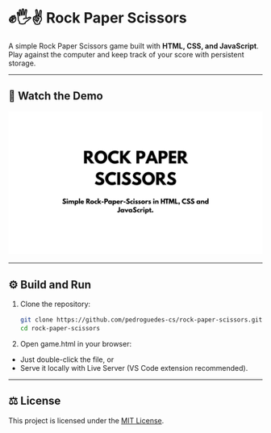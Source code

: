 # ✊🖐️✌️ Rock Paper Scissors 

A simple Rock Paper Scissors game built with **HTML, CSS, and JavaScript**.  
Play against the computer and keep track of your score with persistent storage.

---

## 🎥 Watch the Demo
[![Rock Paper Scissors - Demo](assets/thumbnail.png)](https://www.youtube.com/watch?v=cu5PvZ-UYTQ&list=PL3rikoZv2_R8hFEGWvHXemfvgo8hjK3u4&index=3)

---

## ⚙️ Build and Run

1. Clone the repository:
   ```bash
   git clone https://github.com/pedroguedes-cs/rock-paper-scissors.git
   cd rock-paper-scissors
   ```
2. Open game.html in your browser:

- Just double-click the file, or
- Serve it locally with Live Server (VS Code extension recommended).

---

## ⚖️ License
This project is licensed under the [MIT License](LICENSE).
